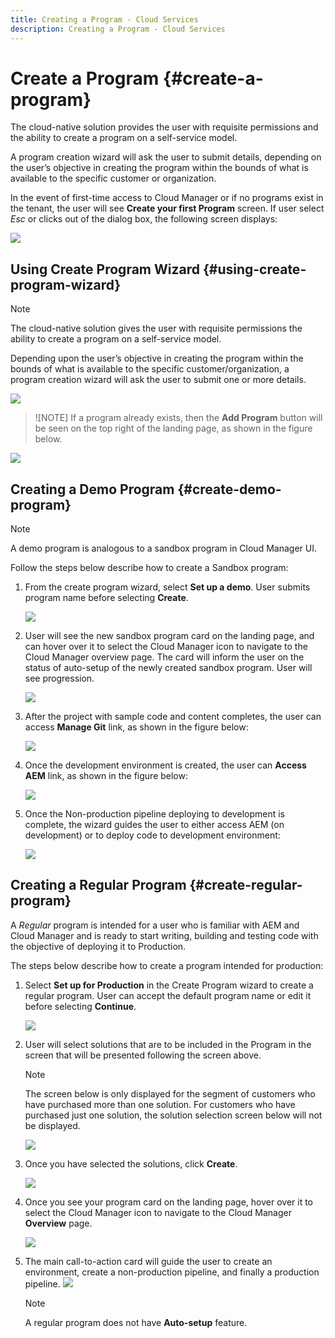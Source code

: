 ```yaml
---
title: Creating a Program - Cloud Services
description: Creating a Program - Cloud Services
---
```


# Create a Program {#create-a-program}

The cloud-native solution provides the user with requisite permissions and the ability to create a program on a self-service model.

A program creation wizard will ask the user to submit details, depending on the user’s objective in creating the program within the bounds of what is available to the specific customer or organization.

In the event of first-time access to Cloud Manager or if no programs exist in the tenant, the user will see **Create your first Program** screen. If user select *Esc* or clicks out of the dialog box, the following screen displays:

 ![](assets/create-program1.png)


## Using Create Program Wizard {#using-create-program-wizard}

>[!NOTE]
   >
   >The cloud-native solution gives the user with requisite permissions the ability to create a program on a self-service model.


Depending upon the user’s objective in creating the program within the bounds of what is available to the specific customer/organization, a program creation wizard will ask the user to submit one or more details.

  ![](assets/create-program-2.png)

>![NOTE]
>If a program already exists, then the **Add Program** button will be seen on the top right of the landing page, as shown in the figure below.

![](assets/create-program-add.png)

## Creating a Demo Program {#create-demo-program} 

>[!NOTE]
>A demo program is analogous to a sandbox program in Cloud Manager UI.

Follow the steps below describe how to create a Sandbox program: 
 
1. From the create program wizard, select **Set up a demo**. User submits program name before selecting **Create**.

   ![](assets/create-program-setupdemo.png)

1. User will see the new sandbox program card on the landing page, and can hover over it to select the Cloud Manager icon to navigate to the Cloud Manager overview page. The card will inform the user on the status of auto-setup of the newly created sandbox program. User will see progression.

    ![](assets/program-create-setupdemo2.png)

1. After the project with sample code and content completes, the user can access **Manage Git** link, as shown in the figure below:

   ![](assets/create-program4.png)

1. Once the development environment is created, the user can **Access AEM** link, as shown in the figure below:

   ![](assets/create-program-5.png)

1. Once the Non-production pipeline deploying to development is complete, the wizard guides the user to either access AEM (on development) or to deploy code to development environment:

   ![](assets/create-program-setup-deploy.png)


## Creating a Regular Program {#create-regular-program}

A *Regular* program is intended for a user who is familiar with AEM and Cloud Manager and is ready to start writing, building and testing code with the objective of deploying it to Production.

The steps below describe how to create a program intended for production:

1. Select **Set up for Production** in the Create Program wizard to create a regular program. User can accept the default program name or edit it before selecting **Continue**.

   ![](assets/set-up-prod1.png)

1. User will select solutions that are to be included in the Program in the screen that will be presented following the screen above.

   

   >[!NOTE]
   >
   >The screen below is only displayed for the segment of customers who have purchased more than one solution. For customers who have purchased just one solution, the solution selection screen below will not be displayed.

   ![](assets/set-up-prod2.png)

1. Once you have selected the solutions, click **Create**.

   ![](assets/set-up-prod3.png)

1.  Once you see your program card on the landing page, hover over it to select the Cloud Manager icon to navigate to the Cloud Manager **Overview** page. 

    ![](assets/set-up-prod4.png)

1. The main call-to-action card will guide the user to create an environment, create a non-production pipeline, and finally a production pipeline.
   ![](assets/set-up-prod5.png)


    >[!NOTE]
    >
    >A regular program does not have **Auto-setup** feature.


    


